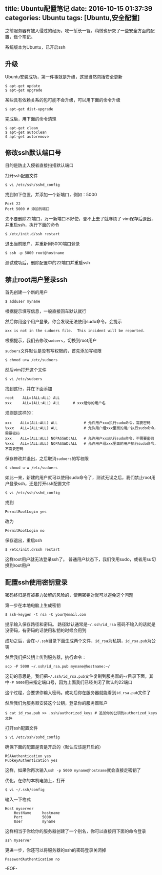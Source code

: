 title: Ubuntu配置笔记
date: 2016-10-15 01:37:39
categories: Ubuntu
tags: [Ubuntu,安全配置]
---

之前服务器有被入侵过的经历，吃一堑长一智。稍微也研究了一些安全方面的配置，做个笔记。

系统版本为Ubuntu，已开启ssh

## 升级 ##

Ubuntu安装成功，第一件事就是升级，这里当然包括安全更新

```
$ apt-get update
$ apt-get upgrade
```

某些具有依赖关系的包可能不会升级，可以用下面的命令升级

```
$ apt-get dist-upgrade
```

完成后，用下面的命令清理

```
$ apt-get clean
$ apt-get autoclean
$ apt-get autoremove
```

## 修改ssh默认端口号 ##

目的是防止入侵者直接扫描默认端口

打开ssh配置文件

```
$ vi /etc/ssh/sshd_config
```

找到如下位置，并添加一个新端口，例如：5000

```
Port 22
Port 5000 # 添加的端口
```

先不要删除22端口，万一新端口不好使，登不上去了就麻烦了
vim保存后退出，并重启ssh，执行下面的命令

```
$ /etc/init.d/ssh restart
```

退出当前账户，并重新用5000端口登录

```
$ ssh -p 5000 root@hostname
```

测试成功后，删除配置中的22端口并重启ssh

## 禁止root用户登录ssh ##

首先创建一个新的用户

```
$ adduser myname
```

根据提示填写信息，一般直接回车默认就行

然后你用这个用户登录，你会发现无法使用sudo命令，会提示

```
xxx is not in the sudoers file.  This incident will be reported.
```

根据提示，我们去修改`sudoers`，切换到root用户

`sudoers`文件默认是没有写权限的，首先添加写权限

```
$ chmod u+w /etc/sudoers
```

然后vim打开这个文件

```
$ vi /etc/sudoers
```

找到这行，并在下面添加

```
root    ALL=(ALL:ALL) ALL
xxx     ALL=(ALL:ALL) ALL      # xxx是你的用户名
```

规则是这样的：

```
xxx    ALL=(ALL:ALL) ALL            # 允许用户xxx执行sudo命令，需要密码
%xxx   ALL=(ALL:ALL) ALL            # 允许用户组xxx里面的用户执行sudo命令，需要密码
xxx    ALL=(ALL:ALL) NOPASSWD:ALL   # 允许用户xxx执行sudo命令，不需要密码
%xxx   ALL=(ALL:ALL) NOPASSWD:ALL   # 允许用户组xxx里面的用户执行sudo命令，不需要密码
```

保存修改并退出，之后取消`sudoers`的写权限

```
$ chmod u-w /etc/sudoers
```

如此一来，新建的用户就可以使用sudo命令了，测试无误之后，我们禁止root用户登录ssh，还是打开ssh配置文件

```
$ vi /etc/ssh/sshd_config
```

找到

```
PermitRootLogin yes
```

改为

```
PermitRootLogin no
```

保存退出，重启ssh

```
$ /etc/init.d/ssh restart
```

这样root用户就无法登录ssh了。
普通用户状态下，我们使用sudo，或者用su切换到root用户

## 配置ssh使用密钥登录 ##

密码终归是有被暴力破解的风险的，使用密钥对就可以避免这个问题

第一步在本地电脑上生成密钥

```
$ ssh-keygen -t rsa -C your@email.com
```

提示输入保存路径和密码。
路径默认通常是`~/.ssh/id_rsa`
密码不输入的话就是没密码，有密码的话使用私钥的时候会用到

成功之后，会在`~/.ssh`目录下面生成两个文件，`id_rsa`为私钥，`id_rsa.pub`为公钥

然后我们把公钥上传到服务器，执行命令：

```
scp -P 5000 ~/.ssh/id_rsa.pub myname@hostname:~/
```

这句的意思是，我们把`~/.ssh/id_rsa.pub`文件复制到服务器的`~/`目录下面，其中`-P 5000`用来指定端口号，因为上面我们已经关闭了默认的22端口

这个过程，会要求你输入密码。成功后你在服务器就能看到`id_rsa.pub`文件了

然后我们为服务器安装这个公钥，登录你的服务器账户

```
$ cat id_rsa.pub >> .ssh/authorized_keys # 追加你的公钥到authorized_keys文件
```

打开ssh配置文件

```
$ vi /etc/ssh/sshd_config
```

确保下面的配置是否是开启的（默认应该是开启的）

```
RSAAuthentication yes
PubkeyAuthentication yes
```

这样，如果你再次输入`ssh -p 5000 myname@hostname`就会直接走密钥了

优化，在你的本机电脑上，打开

```
$ vi ~/.ssh/config
```

输入一下格式

```
Host myserver
    HostName     hostname
    Port         5000
    User         myname
```

这样相当于你给你的服务器创建了一个别名，你可以直接用下面的命令登录

```
ssh myserver
```

更进一步，你还可以将服务器的ssh的密码登录关闭掉

```
PasswordAuthentication no
```

-EOF-
